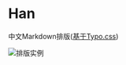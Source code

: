 # Han
中文Markdown排版([基于Typo.css](https://typo.sofi.sh/))


![排版实例](https://github.com/lxmnet/Han/blob/master/test.png)
